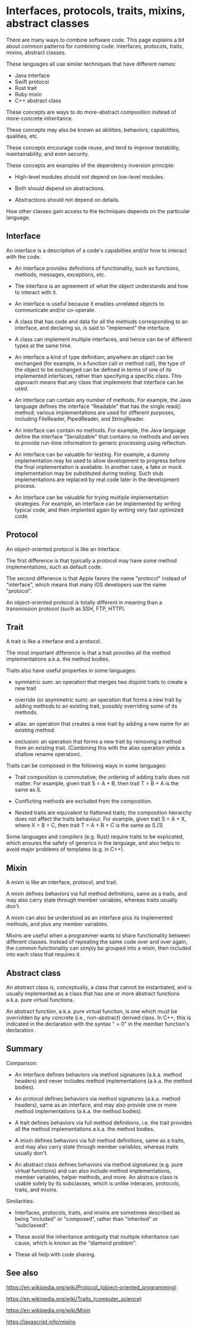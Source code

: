 # Interfaces, protocols, traits, mixins, abstract classes

There are many ways to combine software code. This page explains a bit about
common patterns for combining code: interfaces, protocols, traits, mixins, abstract classes.

These languages all use similar techniques that have different names:

* Java interface
* Swift protocol
* Rust trait
* Ruby mixin
* C++ abstract class

These concepts are ways to do more-abstract composition instead of more-concrete inheritance.

These concepts may also be known as abilities, behaviors, capabilities, qualities, etc.

These concepts encourage code reuse, and tend to improve testability, maintainability, and even security.

These concepts are examples of the dependency inversion principle:

* High-level modules should not depend on low-level modules.

* Both should depend on abstractions.

* Abstractions should not depend on details.

How other classes gain access to the techniques depends on the particular language.


## Interface

An interface is a description of a code's capabilties and/or how to interact with the code.

* An interface provides definitions of functionality, such as functions, methods, messages, exceptions, etc.

* The interface is an agreement of what the object understands and how to interact with it.

* An interface is useful because it enables unrelated objects to communicate and/or co-operate.

* A class that has code and data for all the methods corresponding to an interface, and declaring so, is said to "implement" the interface.

* A class can implement multiple interfaces, and hence can be of different types at the same time.

* An interface a kind of type definition; anywhere an object can be exchanged (for example, in a function call or method call), the type of the object to be exchanged can be defined in terms of one of its implemented interfaces, rather than specifying a specific class. This approach means that any class that implements that interface can be used.

* An interface can contain any number of methods. For example, the Java language defines the interface "Readable" that has the single read() method; various implementations are used for different purposes, including FileReader, PipedReader, and StringReader.

* An interface can contain no methods. For example, the Java language define the interface "Serializable" that contains no methods and serves to provide run-time information to generic processing using reflection.

* An interface can be valuable for testing. For example, a dummy implementation may be used to allow development to progress before the final implementation is available. In another case, a fake or mock implementation may be substituted during testing. Such stub implementations are replaced by real code later in the development process.

* An interface can be valuable for trying multiple implementation strategies. For example, an interface can be implemented by writing typical code, and then implented again by writing very fast optimized code.


## Protocol

An object-oriented protocol is like an interface.

The first difference is that typically a protocol may have some method implementations, such as default code.

The second difference is that Apple favors the name "protocol" instead of "interface", which means that many iOS developers use the name "protocol".

An object-oriented protocol is totally different in meaning than a transmission protocol (such as SSH, FTP, HTTP).


## Trait

A trait is like a interface and a protocol.

The most important difference is that a trait provides all the method implementations a.k.a. the method bodies.

Traits also have useful properties in some languages:

* symmetric sum: an operation that merges two disjoint traits to create a new trait

* override (or asymmetric sum): an operation that forms a new trait by adding methods to an existing trait, possibly overriding some of its methods.

* alias: an operation that creates a new trait by adding a new name for an existing method.

* exclusion: an operation that forms a new trait by removing a method from an existing trait. (Combining this with the alias operation yields a shallow rename operation).

Traits can be composed in the following ways in some languages:

* Trait composition is commutative; the ordering of adding traits does not matter. For example, given trait S = A + B, then trait T = B + A is the same as S.

* Conflicting methods are excluded from the composition.

* Nested traits are equivalent to flattened traits; the composition hierarchy does not affect the traits behaviour. For example, given trait S = A + X, where X = B + C, then trait T = A + B + C is the same as S.[1]

Some languages and compilers (e.g. Rust) require traits to be explicated, which ensures the safety of generics in the language, and also helps to avoid major problems of templates (e.g. in C++).


## Mixin

A mixin is like an interface, protocol, and trait.

A mixin defines behaviors via full method definitions, same as a traits, and may also carry state through member variables, whereas traits usually don't.

A mixin can also be understood as an interface plus its implemented methods, and plus any member variables.

Mixins are useful when a programmer wants to share functionality between different classes. Instead of repeating the same code over and over again, the common functionality can simply be grouped into a mixin, then included into each class that requires it.


## Abstract class

An abstract class is, conceptually, a class that cannot be instantiated, and is usually implemented as a class that has one or more abstract functions a.k.a. pure virtual functions.

An abstract function, a.k.a. pure virtual function, is one which must be overridden by any concrete (i.e., non-abstract) derived class. In C++, this is indicated in the declaration with the syntax " = 0" in the member function's declaration.


## Summary

Comparison:

* An interface defines behaviors via method signatures (a.k.a. method headers) and never includes method implementations (a.k.a. the method bodies).

* An protocol defines behaviors via method signatures (a.k.a. method headers), same as an interface, and may also provide one or more method implementations (a.k.a. the method bodies).

* A trait defines behaviors via full method definitions, i.e. the trait provides all the method implementations a.k.a. the method bodies.

* A mixin defines behaviors via full method definitions, same as a traits, and may also carry state through member variables, whereas traits usually don't.

* An abstract class defines behaviors via method signatures (e.g. pure virtual functions) and can also include method implementations, member variables, helper methods, and more. An abstrace class is usable solely by its subclasses, which is unlike interaces, protocols, traits, and mixins.

Similarities:

* Interfaces, protocols, traits, and mixins are sometimes described as being "included" or "composed", rather than "inherited" or "subclassed".

* These avoid the inheritance ambiguity that multiple inheritance can cause, which is known as the "diamond problem".

* These all help with code sharing.


## See also

https://en.wikipedia.org/wiki/Protocol_(object-oriented_programming)

https://en.wikipedia.org/wiki/Traits_(computer_science)

https://en.wikipedia.org/wiki/Mixin

https://javascript.info/mixins
